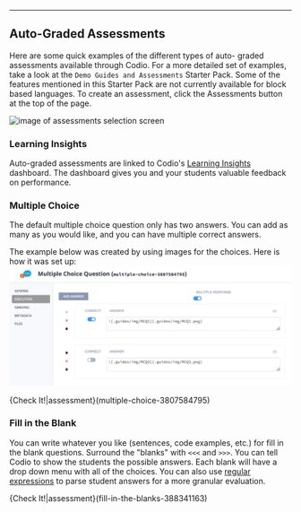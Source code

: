 ----------

## Auto-Graded Assessments
Here are some quick examples of the different types of auto- graded assessments available through Codio. For a more detailed set of examples, take a look at the `Demo Guides and Assessments` Starter Pack. Some of the features mentioned in this Starter Pack are not currently available for block based languages. To create an assessment, click the Assessments button at the top of the page.

![image of assessments selection screen](https://global.codio.com/content/assessments.png)

### Learning Insights
Auto-graded assessments are linked to Codio's [Learning Insights](https://www.codio.com/blog/codio-advanced-student-learning-insights) dashboard. The dashboard gives you and your students valuable feedback on performance.


### Multiple Choice
The default multiple choice question only has two answers. You can add as many as you would like, and you can have multiple correct answers.

The example below was created by using images for the choices. Here is how it was set up:
![.guides/img/create-mcq](.guides/img/create-mcq.png)


{Check It!|assessment}(multiple-choice-3807584795)

### Fill in the Blank
You can write whatever you like (sentences, code examples, etc.) for fill in the blank questions. Surround the "blanks" with `<<<` and `>>>`. You can tell Codio to show the students the possible answers. Each blank will have a drop down menu with all of the choices. You can also use [regular expressions](https://docs.codio.com/instructors/authoring/assessments/fill-in-blanks.html#fill-in-the-blanks) to parse student answers for a more granular evaluation.

{Check It!|assessment}(fill-in-the-blanks-388341163)

